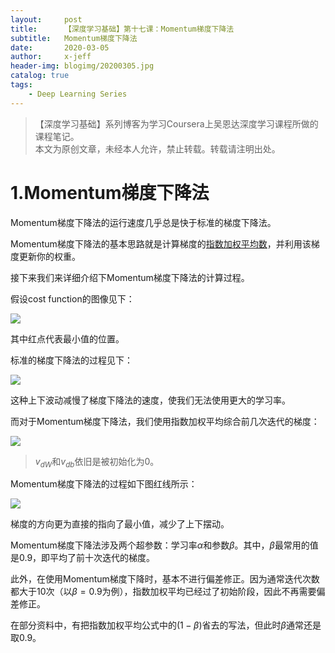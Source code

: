 ```yaml
---
layout:     post
title:      【深度学习基础】第十七课：Momentum梯度下降法
subtitle:   Momentum梯度下降法
date:       2020-03-05
author:     x-jeff
header-img: blogimg/20200305.jpg
catalog: true
tags:
    - Deep Learning Series
---
```

>【深度学习基础】系列博客为学习Coursera上吴恩达深度学习课程所做的课程笔记。  
>本文为原创文章，未经本人允许，禁止转载。转载请注明出处。

# 1.Momentum梯度下降法

Momentum梯度下降法的运行速度几乎总是快于标准的梯度下降法。

Momentum梯度下降法的基本思路就是计算梯度的[指数加权平均数](http://shichaoxin.com/2020/02/25/深度学习基础-第十六课-指数加权平均/)，并利用该梯度更新你的权重。

接下来我们来详细介绍下Momentum梯度下降法的计算过程。

假设cost function的图像见下：

![](https://xjeffblogimg.oss-cn-beijing.aliyuncs.com/BLOGIMG/BlogImage/DeepLearningSeries/Lesson17/17x1.png)

其中红点代表最小值的位置。

标准的梯度下降法的过程见下：

![](https://xjeffblogimg.oss-cn-beijing.aliyuncs.com/BLOGIMG/BlogImage/DeepLearningSeries/Lesson17/17x2.png)

这种上下波动减慢了梯度下降法的速度，使我们无法使用更大的学习率。

而对于Momentum梯度下降法，我们使用指数加权平均综合前几次迭代的梯度：

![](https://xjeffblogimg.oss-cn-beijing.aliyuncs.com/BLOGIMG/BlogImage/DeepLearningSeries/Lesson17/17x3.png)

>$v_{dW}$和$v_{db}$依旧是被初始化为0。

Momentum梯度下降法的过程如下图红线所示：

![](https://xjeffblogimg.oss-cn-beijing.aliyuncs.com/BLOGIMG/BlogImage/DeepLearningSeries/Lesson17/17x4.png)

梯度的方向更为直接的指向了最小值，减少了上下摆动。

Momentum梯度下降法涉及两个超参数：学习率$\alpha$和参数$\beta$。其中，$\beta$最常用的值是0.9，即平均了前十次迭代的梯度。

此外，在使用Momentum梯度下降时，基本不进行偏差修正。因为通常迭代次数都大于10次（以$\beta=0.9$为例），指数加权平均已经过了初始阶段，因此不再需要偏差修正。

在部分资料中，有把指数加权平均公式中的$(1-\beta)$省去的写法，但此时$\beta$通常还是取0.9。